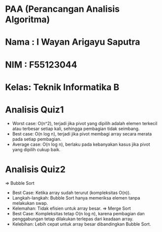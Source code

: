 # PAA (Perancangan Analisis Algoritma) 
# Nama : I Wayan Arigayu Saputra
# NIM  : F55123044
# Kelas: Teknik Informatika B

# Analisis Quiz1
- Worst case: O(n^2), terjadi jika pivot yang dipilih adalah elemen terkecil atau terbesar setiap kali, sehingga pembagian tidak seimbang.
- Best case: O(n log n), terjadi jika pivot membagi array secara merata pada setiap pembagian.
- Average case: O(n log n), berlaku pada kebanyakan kasus jika pivot yang dipilih cukup baik.

# Analisis Quiz2
=> Bubble Sort
- Best Case: Ketika array sudah terurut (kompleksitas O(n)).
- Langkah-langkah: Bubble Sort hanya memeriksa elemen tanpa melakukan swap.
- Kelemahan: Tidak efisien untuk array besar.
=> Merge Sort
- Best Case: Kompleksitas tetap O(n log n), karena pembagian dan penggabungan tetap dilakukan terlepas dari keadaan array.
- Kelebihan: Lebih cepat untuk array besar dibandingkan Bubble Sort.
